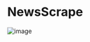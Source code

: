 # NewsScrape

![image](https://user-images.githubusercontent.com/47481212/60389592-60b6b480-9a92-11e9-983c-178bacff586c.png)
